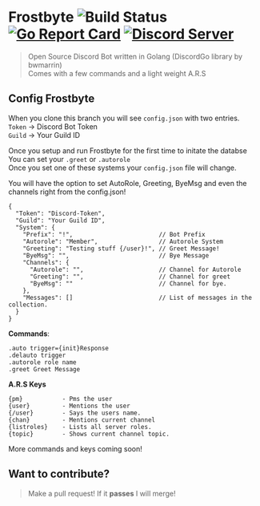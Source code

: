 # Frostbyte ![Build Status](https://api.travis-ci.org/proxikal/Frostbyte.svg?branch=master) [![Go Report Card](https://goreportcard.com/badge/github.com/proxikal/Frostbyte)](https://goreportcard.com/report/github.com/proxikal/Frostbyte) [![Discord Server](https://img.shields.io/badge/xTech%20Labs-%23general-blue.svg)](https://discord.gg/9PRs6xH)
> Open Source Discord Bot written in Golang (DiscordGo library by bwmarrin)  
Comes with a few commands and a light weight A.R.S  
  
## Config Frostbyte
When you clone this branch you will see `config.json` with two entries.  
`Token` -> Discord Bot Token  
`Guild` -> Your Guild ID
  
Once you setup and run Frostbyte for the first time to initate the databse  
You can set your `.greet` or `.autorole`  
Once you set one of these systems your `config.json` file will change.
  
You will have the option to set AutoRole, Greeting, ByeMsg and even the channels right from the config.json!  

```
{
  "Token": "Discord-Token",
  "Guild": "Your Guild ID",
  "System": {
    "Prefix": "!",                        // Bot Prefix
    "Autorole": "Member",                 // Autorole System
    "Greeting": "Testing stuff {/user}!", // Greet Message!
    "ByeMsg": "",                         // Bye Message
    "Channels": {
      "Autorole": "",                     // Channel for Autorole
      "Greeting": "",                     // Channel for greet
      "ByeMsg": ""                        // Channel for bye.
    },
    "Messages": []                        // List of messages in the collection.
  }
}
```
    
**Commands**:
```
.auto trigger={init}Response
.delauto trigger
.autorole role name
.greet Greet Message
```
  
**A.R.S Keys**
```
{pm}           - Pms the user
{user}         - Mentions the user
{/user}        - Says the users name.
{chan}         - Mentions current channel
{listroles}    - Lists all server roles.
{topic}        - Shows current channel topic.
```
More commands and keys coming soon!
  
## Want to contribute?
> Make a pull request! If it **passes** I will merge!  
  

